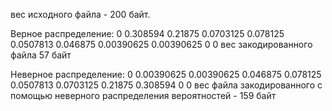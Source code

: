 вес исходного файла - 200 байт.

Верное распределение: 0 0.308594 0.21875 0.0703125 0.078125 0.0507813 0.046875 0.00390625 0.00390625 0 0
вес закодированного файла 57 байт

Неверное распределение: 0 0.00390625 0.00390625 0.046875 0.078125 0.0507813 0.0703125 0.21875 0.308594 0 0
вес файла закодированного с помощью неверного распределения вероятностей - 159 байт
